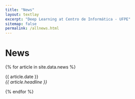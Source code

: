 ```yaml
---
title: "News"
layout: textlay
excerpt: "Deep Learning at Centro de Informática - UFPE"
sitemap: false
permalink: /allnews.html
---
```


# News

{% for article in site.data.news %}
<p>{{ article.date }} <br>
<em>{{ article.headline }}</em></p>
{% endfor %}
